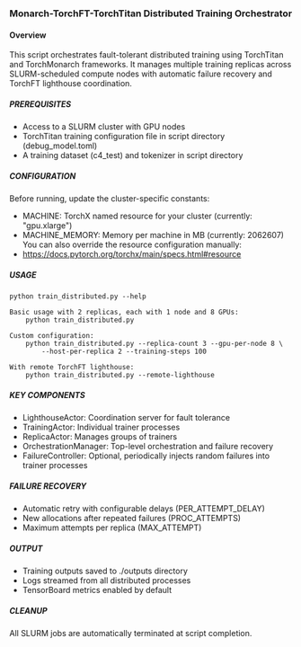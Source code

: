 ### Monarch-TorchFT-TorchTitan Distributed Training Orchestrator

#### Overview
This script orchestrates fault-tolerant distributed training using TorchTitan and TorchMonarch
frameworks. It manages multiple training replicas across SLURM-scheduled compute nodes
with automatic failure recovery and TorchFT lighthouse coordination.

##### PREREQUISITES
- Access to a SLURM cluster with GPU nodes
- TorchTitan training configuration file in script directory (debug_model.toml)
- A training dataset (c4_test) and tokenizer in script directory

##### CONFIGURATION
Before running, update the cluster-specific constants:
- MACHINE: TorchX named resource for your cluster (currently: "gpu.xlarge")
- MACHINE_MEMORY: Memory per machine in MB (currently: 2062607)
You can also override the resource configuration manually:
- https://docs.pytorch.org/torchx/main/specs.html#resource

##### USAGE
    python train_distributed.py --help

    Basic usage with 2 replicas, each with 1 node and 8 GPUs:
        python train_distributed.py

    Custom configuration:
        python train_distributed.py --replica-count 3 --gpu-per-node 8 \
            --host-per-replica 2 --training-steps 100

    With remote TorchFT lighthouse:
        python train_distributed.py --remote-lighthouse

##### KEY COMPONENTS
- LighthouseActor: Coordination server for fault tolerance
- TrainingActor: Individual trainer processes
- ReplicaActor: Manages groups of trainers
- OrchestrationManager: Top-level orchestration and failure recovery
- FailureController: Optional, periodically injects random failures into trainer processes

##### FAILURE RECOVERY
- Automatic retry with configurable delays (PER_ATTEMPT_DELAY)
- New allocations after repeated failures (PROC_ATTEMPTS)
- Maximum attempts per replica (MAX_ATTEMPT)

##### OUTPUT
- Training outputs saved to ./outputs directory
- Logs streamed from all distributed processes
- TensorBoard metrics enabled by default

##### CLEANUP
All SLURM jobs are automatically terminated at script completion.
